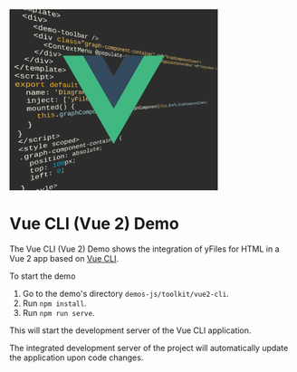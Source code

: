 <img src="../../resources/image/vue-cli.png" alt="demo-thumbnail" height="320"/>

# Vue CLI (Vue 2) Demo

The Vue CLI (Vue 2) Demo shows the integration of yFiles for HTML in a Vue 2 app based on [Vue CLI](https://cli.vuejs.org/).

To start the demo

1.  Go to the demo's directory `demos-js/toolkit/vue2-cli`.
2.  Run `npm install`.
3.  Run `npm run serve`.

This will start the development server of the Vue CLI application.

The integrated development server of the project will automatically update the application upon code changes.
